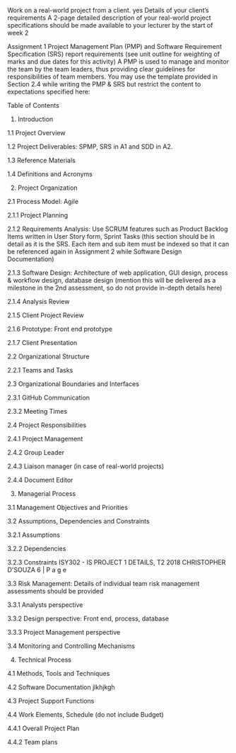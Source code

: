 Work on a real-world project from a client.
yes
Details of your client’s requirements
A 2-page detailed description of your real-world project specifications should be made available to your lecturer by the start of week 2

Assignment 1
Project Management Plan (PMP) and Software Requirement Specification (SRS) report requirements (see unit outline for weighting of marks and due dates for this activity) A PMP is used to manage and monitor the team by the team leaders, thus providing clear guidelines for responsibilities of team members. You may use the template provided in Section 2.4 while writing the PMP & SRS but restrict the content to expectations specified here: 

Table of Contents 

 1. Introduction 
 
 1.1 Project Overview 
 
 1.2 Project Deliverables: SPMP, SRS in A1 and SDD in A2. 
 
 1.3 Reference Materials 
 
 1.4 Definitions and Acronyms 


 2. Project Organization 

 2.1 Process Model: Agile 
 
 2.1.1 Project Planning 
 
 2.1.2 Requirements Analysis: Use SCRUM features such as Product Backlog Items written in           User Story form, Sprint Tasks (this        section should be in detail as it is the SRS. Each item and sub item must be indexed so that it can be referenced again in              Assignment 2 while Software Design Documentation) 
  
 2.1.3 Software Design: Architecture of web application, GUI design, process & workflow design, database design (mention this will be          delivered as a milestone in the 2nd assessment, so do not provide in-depth details here) 
 
 2.1.4 Analysis Review 
 
 2.1.5 Client Project Review 
 
 2.1.6 Prototype: Front end prototype 
  
 2.1.7 Client Presentation 


 2.2 Organizational Structure 
 
 2.2.1 Teams and Tasks 


 2.3 Organizational Boundaries and Interfaces 
  
 2.3.1 GitHub Communication 
 
 2.3.2 Meeting Times
 
 
 2.4 Project Responsibilities 
  
 2.4.1 Project Management 
 
 2.4.2 Group Leader 
 
 2.4.3 Liaison manager (in case of real-world projects) 

 2.4.4 Document Editor 


 3. Managerial Process 

 3.1 Management Objectives and Priorities 
 
 3.2 Assumptions, Dependencies and Constraints
 
 3.2.1 Assumptions 
  
 3.2.2 Dependencies
  
 3.2.3 Constraints ISY302 - IS PROJECT 1 DETAILS, T2 2018 CHRISTOPHER D'SOUZA 6 | P a g e 

 3.3 Risk Management: Details of individual team risk management assessments should be provided 
  
 3.3.1 Analysts perspective
  
 3.3.2 Design perspective: Front end, process, database 
  
 3.3.3 Project Management perspective 


3.4 Monitoring and Controlling Mechanisms 

4. Technical Process 
 
4.1 Methods, Tools and Techniques
 
4.2 Software Documentation jlkhjkgh
 
4.3 Project Support Functions
 
4.4 Work Elements, Schedule (do not include Budget) 
 
 4.4.1 Overall Project Plan 
 
 4.4.2 Team plans

